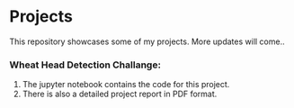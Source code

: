 # Projects

This repository showcases some of my projects. More updates will come..

### Wheat Head Detection Challange: 
1. The jupyter notebook contains the code for this project.
2. There is also a detailed project report in PDF format.

